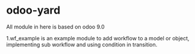 # odoo-yard
All module in here is based on odoo 9.0

1.wf_example is an example module to add workflow to a model or object, implementing sub workflow and using condition in transition.
